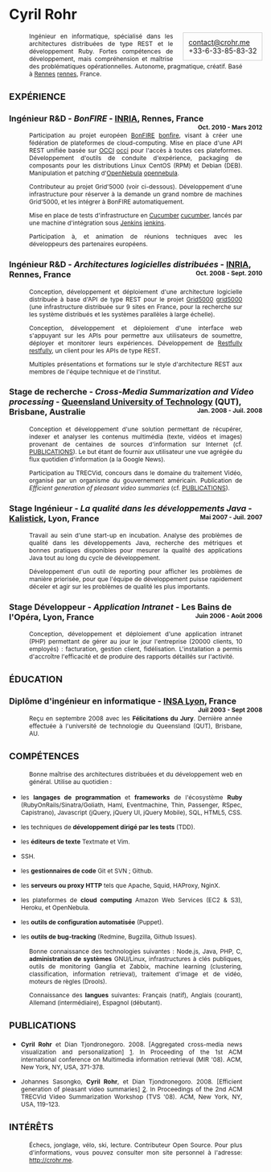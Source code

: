 <style>
body {
  margin: 40px;
  margin-bottom: 60px;
  margin-top: 20px;
  margin-right: 40px;
}
p {
  margin-left: 40px;
  margin-right: 40px;
  text-align: justify;
  font-size: 12px;
}
h2 {
  font-size: 18px;
  margin-top: 1.5em;
  margin-bottom: 1em;
}
ul p {
  margin-left: 0px;
}
</style>

# Cyril Rohr

<div style="float: right; border: 1px solid #ccc; padding: 10px;margin-left: 20px">
  <a href="mailto:contact@crohr.me">contact@crohr.me</a>
  <br />
  +33-6-33-85-83-32
</div>

Ingénieur en informatique, spécialisé dans les architectures distribuées de
type REST et le développement Ruby. Fortes compétences de développement, mais
compréhension et maîtrise des problématiques opérationnelles. Autonome,
pragmatique, créatif. Basé à [Rennes] [rennes], France.


[rennes]: http://maps.google.com/maps?f=q&source=s_q&hl=en&geocode=&q=Rennes,+France&sll=37.0625,-95.677068&sspn=60.288153,97.119141&ie=UTF8&hq=&hnear=Rennes,+Ille-et-Vilaine,+Brittany,+France&z=13

## EXPÉRIENCE

### Ingénieur R&D - *BonFIRE* - [INRIA](http://inria.fr), Rennes, France <div style="font-size: 12px; float: right">Oct. 2010 - Mars 2012</div>

Participation au projet européen [BonFIRE] [bonfire], visant à créer une
fédération de plateformes de cloud-computing. Mise en place d'une API REST
unifiée basée sur [OCCI] [occi] pour l'accès à toutes ces plateformes.
Développement d'outils de conduite d'expérience, packaging de composants pour
les distributions Linux CentOS (RPM) et Debian (DEB). Manipulation et patching
d'[OpenNebula] [opennebula].

Contributeur au projet Grid'5000 (voir ci-dessous). Développement d'une
infrastructure pour réserver à la demande un grand nombre de machines
Grid'5000, et les intégrer à BonFIRE automatiquement.

Mise en place de tests d'infrastructure en [Cucumber] [cucumber], lancés par
une machine d'intégration sous [Jenkins] [jenkins].

Participation à, et animation de réunions techniques avec les développeurs
des partenaires européens.

[occi]: http://occi-wg.org/
[bonfire]: http://www.bonfire-project.eu/
[cucumber]: http://cukes.info/
[jenkins]: http://jenkins-ci.org/
[opennebula]: http://opennebula.org/

### Ingénieur R&D - *Architectures logicielles distribuées* - [INRIA](http://inria.fr), Rennes, France <div style="font-size: 12px; float: right">Oct. 2008 - Sept. 2010</div>

Conception, développement et déploiement d'une architecture logicielle
distribuée à base d'API de type REST pour le projet [Grid5000] [grid5000] (une
infrastructure distribuée sur 9 sites en France, pour la recherche sur les
système distribués et les systèmes parallèles à large échelle).

Conception, développement et déploiement d'une interface web s'appuyant sur
les APIs pour permettre aux utilisateurs de soumettre, déployer et monitorer
leurs expériences. Développement de [Restfully] [restfully], un client pour
les APIs de type REST.

Multiples présentations et formations sur le style d'architecture REST aux
membres de l'équipe technique et de l'institut.

[grid5000]: http://www.grid5000.fr/
[restfully]: http://github.com/crohr/restfully

### Stage de recherche - *Cross-Media Summarization and Video processing* - [Queensland University of Technology](http://qut.edu.au) (QUT), Brisbane, Australie <div style="font-size: 12px; float: right">Jan. 2008 - Juil. 2008</div>

Conception et développement d'une solution permettant de récupérer, indexer et
analyser les contenus multimédia (texte, vidéos et images) provenant de
centaines de sources d'information sur Internet (cf.
[PUBLICATIONS](#PUBLICATIONS)). Le but étant de fournir aux utilisateur une
vue agrégée du flux quotidien d'information (a la Google News).

Participation au TRECVid, concours dans le domaine du traitement Vidéo,
organisé par un organisme du gouvernement américain. Publication de *Efficient
generation of pleasant video summaries* (cf. [PUBLICATIONS](#PUBLICATIONS)).

### Stage Ingénieur - *La qualité dans les développements Java* - [Kalistick](http://kalistick.fr), Lyon, France <div style="font-size: 12px; float: right">Mai 2007 - Juil. 2007</div>

Travail au sein d'une start-up en incubation. Analyse des problèmes de qualité
dans les développements Java, recherche des métriques et bonnes pratiques
disponibles pour mesurer la qualité des applications Java tout au long du
cycle de développement.

Développement d'un outil de reporting pour afficher les problèmes de manière
priorisée, pour que l'équipe de développement puisse rapidement déceler et
agir sur les problèmes de qualité les plus importants.

### Stage Développeur - *Application Intranet* - Les Bains de l'Opéra, Lyon, France <div style="font-size: 12px; float: right">Juin 2006 - Août 2006</div>

Conception, développement et déploiement d'une application intranet (PHP)
permettant de gérer au jour le jour l'entreprise (20000 clients, 10 employés)
: facturation, gestion client, fidélisation. L'installation a permis
d'accroître l'efficacité et de produire des rapports détaillés sur l'activité.

<div style="page-break-after:always"></div>

## ÉDUCATION

### Diplôme d'ingénieur en informatique - [INSA Lyon](http://insa-lyon.fr/en), France <div style="font-size: 12px; float: right">Juil 2003 - Sept 2008</div>

Reçu en septembre 2008 avec les **Félicitations du Jury**. Dernière année
effectuée à l'université de technologie du Queensland (QUT), Brisbane, AU.

## COMPÉTENCES

Bonne maîtrise des architectures distribuées et du développement web en
général. Utilise au quotidien :

* les **langages de programmation** et **frameworks** de l'écosystème **Ruby**
  (RubyOnRails/Sinatra/Goliath, Haml, Eventmachine, Thin, Passenger, RSpec,
  Capistrano), Javascript (jQuery, jQuery UI, jQuery Mobile), SQL, HTML5, CSS.

* les techniques de **développement dirigé par les tests** (TDD).

* les **éditeurs de texte** Textmate et Vim.

* SSH.

* les **gestionnaires de code** Git et SVN ; Github.

* les **serveurs ou proxy HTTP** tels que Apache, Squid, HAProxy, NginX.

* les plateformes de **cloud computing** Amazon Web Services (EC2 & S3),
  Heroku, et OpenNebula.

* les **outils de configuration automatisée** (Puppet).

* les **outils de bug-tracking** (Redmine, Bugzilla, Github Issues).

Bonne connaissance des technologies suivantes : Node.js, Java, PHP, C,
**administration de systèmes** GNU/Linux, infrastructures à clés publiques,
outils de monitoring Ganglia et Zabbix, machine learning (clustering,
classification, information retrieval), traitement d'image et de vidéo,
moteurs de règles (Drools).

Connaissance des **langues** suivantes: Français (natif), Anglais (courant),
Allemand (intermédiaire), Espagnol (débutant).

## PUBLICATIONS

* **Cyril Rohr** et Dian Tjondronegoro. 2008. [Aggregated cross-media news
  visualization and personalization] [1]. In Proceeding of the 1st ACM
  international conference on Multimedia information retrieval (MIR '08). ACM,
  New York, NY, USA, 371-378.

* Johannes Sasongko, **Cyril Rohr**, et Dian Tjondronegoro. 2008. [Efficient
  generation of pleasant video summaries] [2]. In Proceedings of the 2nd ACM
  TRECVid Video Summarization Workshop (TVS '08). ACM, New York, NY, USA,
  119-123.

[1]: http://portal.acm.org/citation.cfm?id=1460157
[2]: http://portal.acm.org/citation.cfm?id=1463563.1463585


## INTÉRÊTS

Échecs, jonglage, vélo, ski, lecture. Contributeur Open Source. Pour plus d'informations, vous pouvez consulter mon site personnel à l'adresse: <http://crohr.me>.
